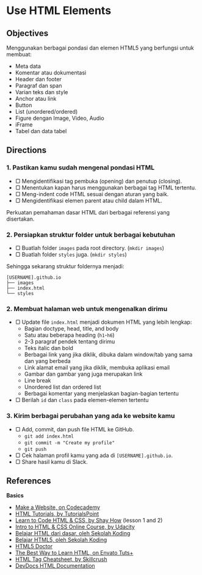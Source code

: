 # Use HTML Elements

## Objectives

Menggunakan berbagai pondasi dan elemen HTML5 yang berfungsi untuk membuat:

- Meta data
- Komentar atau dokumentasi
- Header dan footer
- Paragraf dan span
- Varian teks dan style
- Anchor atau link
- Button
- List (unordered/ordered)
- Figure dengan Image, Video, Audio
- iFrame
- Tabel dan data tabel

## Directions

### 1. Pastikan kamu sudah mengenal pondasi HTML

- ▢ Mengidentifikasi tag pembuka (opening) dan penutup (closing).
- ▢ Menentukan kapan harus menggunakan berbagai tag HTML tertentu.
- ▢ Meng-indent code HTML sesuai dengan aturan yang baik.
- ▢ Mengidentifikasi elemen parent atau child dalam HTML.

Perkuatan pemahaman dasar HTML dari berbagai referensi yang disertakan.

### 2. Persiapkan struktur folder untuk berbagai kebutuhan

- ▢ Buatlah folder `images` pada root directory. (`mkdir images`)
- ▢ Buatlah folder `styles` juga. (`mkdir styles`)

Sehingga sekarang struktur foldernya menjadi:

```
[USERNAME].github.io
├── images
├── index.html
└── styles
```

### 2. Membuat halaman web untuk mengenalkan dirimu

- ▢ Update file `index.html` menjadi dokumen HTML yang lebih lengkap:
  - Bagian doctype, head, title, and body
  - Satu atau beberapa heading (`h1`-`h6`)
  - 2-3 paragraf pendek tentang dirimu
  - Teks italic dan bold
  - Berbagai link yang jika diklik, dibuka dalam window/tab yang sama dan yang berbeda
  - Link alamat email yang jika diklik, membuka aplikasi email
  - Gambar dan gambar yang juga merupakan link
  - Line break
  - Unordered list dan ordered list
  - Berbagai komentar yang menjelaskan bagian-bagian tertentu
- ▢ Berilah `id` dan `class` pada elemen-elemen tertentu

### 3. Kirim berbagai perubahan yang ada ke website kamu

- ▢ Add, commit, dan push file HTML ke GitHub.
  - `git add index.html`
  - `git commit -m "Create my profile"`
  - `git push`
- ▢ Cek halaman profil kamu yang ada di `[USERNAME].github.io`.
- ▢ Share hasil kamu di Slack.

## References

**Basics**

- [Make a Website, on Codecademy](https://codecademy.com/learn/make-a-website)
- [HTML Tutorials, by TutorialsPoint](http://tutorialspoint.com/html)
- [Learn to Code HTML & CSS, by Shay How](http://learn.shayhowe.com/html-css) (lesson 1 and 2)
- [Intro to HTML & CSS Online Course, by Udacity](https://udacity.com/course/intro-to-html-and-css--ud304)
- [Belajar HTML dari dasar, oleh Sekolah Koding](http://www.sekolahkoding.com/kelas/belajar-html-dari-dasar)
- [Belajar HTML5, oleh Sekolah Koding](http://www.sekolahkoding.com/kelas/belajar-html5)
- [HTML5 Doctor](http://html5doctor.com)
- [The Best Way to Learn HTML, on Envato Tuts+](http://webdesign.tutsplus.com/tutorials/the-best-way-to-learn-html-2--webdesign-10144)
- [HTML Tag Cheatsheet, by Skillcrush](http://skillcrush.com/wp-content/uploads/2012/06/HTML-Cheatsheet-Skillcrush.pdf)
- [DevDocs HTML Documentation](http://devdocs.io/html)
